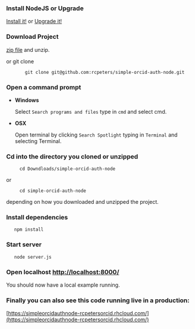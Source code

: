 
### Install NodeJS or Upgrade 

[Install it!](https://nodejs.org/)
or 
[Upgrade it!](http://davidwalsh.name/upgrade-nodejs)



### Download Project

[zip file](https://github.com/rcpeters/simple-orcid-auth-node/archive/master.zip) and
 unzip.
 
 or git clone

           git clone git@github.com:rcpeters/simple-orcid-auth-node.git
          

### Open a command prompt

* **Windows**
 
    Select `Search programs and files` type in `cmd` and select cmd.
    
* **OSX**
 
    Open terminal by clicking `Search Spotlight` typing in `Terminal` and selecting Terminal.


### Cd into the directory you cloned or unzipped

         cd Downdloads/simple-orcid-auth-node

 or

         cd simple-orcid-auth-node

depending on how you downloaded and unzipped the project.

### Install dependencies

       npm install 

### Start server

       node server.js

### Open localhost [http://localhost:8000/](http://localhost:8000/)
You should now have a local example running.

### Finally you can also see this code running live in a production:

[https://simpleorcidauthnode-rcpetersorcid.rhcloud.com/](https://simpleorcidauthnode-rcpetersorcid.rhcloud.com/)
